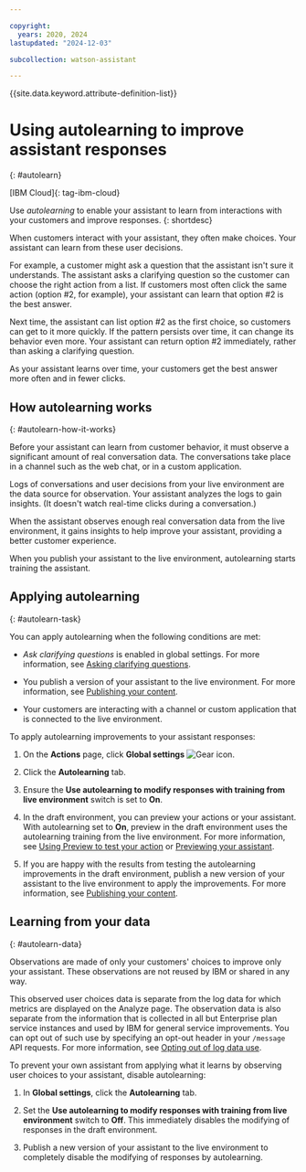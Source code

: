 ```yaml
---

copyright:
  years: 2020, 2024
lastupdated: "2024-12-03"

subcollection: watson-assistant

---
```


{{site.data.keyword.attribute-definition-list}}

# Using autolearning to improve assistant responses
{: #autolearn}

[IBM Cloud]{: tag-ibm-cloud}

Use *autolearning* to enable your assistant to learn from interactions with your customers and improve responses.
{: shortdesc}

When customers interact with your assistant, they often make choices. Your assistant can learn from these user decisions.

For example, a customer might ask a question that the assistant isn't sure it understands. The assistant asks a clarifying question so the customer can choose the right action from a list. If customers most often click the same action (option #2, for example), your assistant can learn that option #2 is the best answer. 

Next time, the assistant can list option #2 as the first choice, so customers can get to it more quickly. If the pattern persists over time, it can change its behavior even more. Your assistant can return option #2 immediately, rather than asking a clarifying question.

As your assistant learns over time, your customers get the best answer more often and in fewer clicks.

## How autolearning works
{: #autolearn-how-it-works}

Before your assistant can learn from customer behavior, it must observe a significant amount of real conversation data. The conversations take place in a channel such as the web chat, or in a custom application. 

Logs of conversations and user decisions from your live environment are the data source for observation. Your assistant analyzes the logs to gain insights. (It doesn't watch real-time clicks during a conversation.)

When the assistant observes enough real conversation data from the live environment, it gains insights to help improve your assistant, providing a better customer experience.

When you publish your assistant to the live environment, autolearning starts training the assistant.

## Applying autolearning
{: #autolearn-task}

You can apply autolearning when the following conditions are met:

- *Ask clarifying questions* is enabled in global settings. For more information, see [Asking clarifying questions](/docs/watson-assistant?topic=watson-assistant-understand-questions#understand-questions-ask-clarifying-question).

- You publish a version of your assistant to the live environment. For more information, see [Publishing your content](/docs/watson-assistant?topic=watson-assistant-publish).

- Your customers are interacting with a channel or custom application that is connected to the live environment. 

To apply autolearning improvements to your assistant responses:

1. On the **Actions** page, click **Global settings** ![Gear icon](../../icons/settings.svg).

1. Click the **Autolearning** tab.

1. Ensure the **Use autolearning to modify responses with training from live environment** switch is set to **On**.

1. In the draft environment, you can preview your actions or your assistant. With autolearning set to **On**, preview in the draft environment uses the autolearning training from the live environment. For more information, see [Using Preview to test your action](/docs/watson-assistant?topic=watson-assistant-review#review-test) or [Previewing your assistant](/docs/watson-assistant?topic=watson-assistant-preview-share).

1. If you are happy with the results from testing the autolearning improvements in the draft environment, publish a new version of your assistant to the live environment to apply the improvements. For more information, see [Publishing your content](/docs/watson-assistant?topic=watson-assistant-publish).

## Learning from your data
{: #autolearn-data}

Observations are made of only your customers' choices to improve only your assistant. These observations are not reused by IBM or shared in any way.

This observed user choices data is separate from the log data for which metrics are displayed on the Analyze page. The observation data is also separate from the information that is collected in all but Enterprise plan service instances and used by IBM for general service improvements. You can opt out of such use by specifying an opt-out header in your `/message` API requests. For more information, see [Opting out of log data use](/docs/watson-assistant?topic=watson-assistant-admin-securing#securing-log-opt-out).

To prevent your own assistant from applying what it learns by observing user choices to your assistant, disable autolearning:

1. In **Global settings**, click the **Autolearning** tab.

1. Set the **Use autolearning to modify responses with training from live environment** switch to **Off**. This immediately disables the modifying of responses in the draft environment.

1. Publish a new version of your assistant to the live environment to completely disable the modifying of responses by autolearning.
